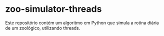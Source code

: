 # zoo-simulator-threads
Este repositório contém um algoritmo em Python que simula a rotina diária de um zoológico, utilizando threads.
